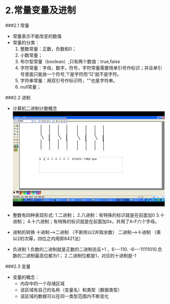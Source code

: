 # 2.常量变量及进制

###2.1 常量
* 常量表示不能改变的数值
* 常量的分类：
  1. 整数常量：正数，负数和0；
  2. 小数常量；
  3. 布尔型常量（boolean）,只有两个数值：true,false
  4. 字符常量：字母，数字，符号，字符常量需要用单引号作标识；并且单引号里面只能放一个符号,'1'是字符而'12'就不是字符。
  5. 字符串常量：用双引号作标识符，""也是字符串。
  6. null常量；
  

###2.2 进制
  
* 计算机二进制计数概念
![](二进制.png)

* 整数有四种表现形式:
 1.二进制；
 2.八进制：有特殊的标识就是在前面加0
 3.十进制；
 4.十六进制；有特殊的标识就是在前面加0x，并用了A-F六个字母。

* 进制的转换
 十进制-->二进制 （不断除以2并取余数）
 二进制-->十进制 （乘以2的次幂，四位之内用即8421法）

* 负进制
 1.负数的二进制就是正数的二进制去反+1 ，6---110.
 -6---11111010.负数的二进制最高位都为1；
 2.二进制位都是1，对应的十进制是-1

###2.3 变量
* 变量的概念：
  * 内存中的一个存储区域
  * 该区域有自己的名称（变量名）和类型（数据类型）
  * 该区域的数据可以在同一类型范围内不断变化



